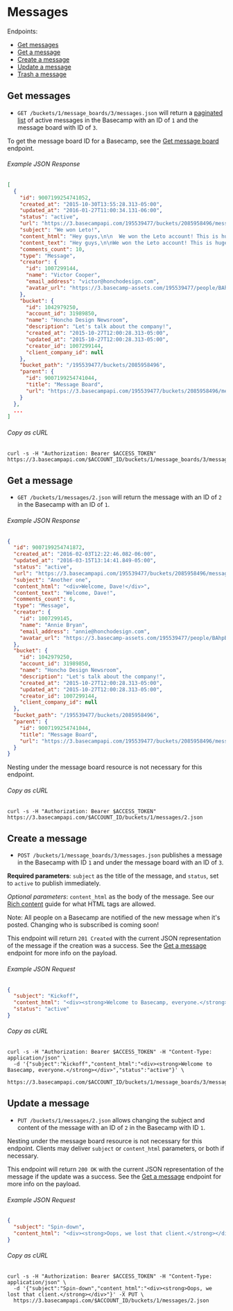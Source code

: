 Messages
========

Endpoints:

- [Get messages](#get-messages)
- [Get a message](#get-a-message)
- [Create a message](#create-a-message)
- [Update a message](#update-a-message)
- [Trash a message][1]

Get messages
------------

* `GET /buckets/1/message_boards/3/messages.json` will return a [paginated list][2] of active messages in the Basecamp with an ID of `1` and the message board with ID of `3`.

To get the message board ID for a Basecamp, see the [Get message board][3] endpoint.

###### Example JSON Response


``` json
[
  {
    "id": 9007199254741052,
    "created_at": "2015-10-30T13:55:28.313-05:00",
    "updated_at": "2016-01-27T11:00:34.131-06:00",
    "status": "active",
    "url": "https://3.basecampapi.com/195539477/buckets/2085958496/messages/9007199254741053",
    "subject": "We won Leto!",
    "content_html": "Hey guys,\n\n  We won the Leto account! This is huge for us, it really marks a turning point for the company.\n\n  As you know we've been pursuing bigger clients in the consumer space, but we've done so carefully. We've never been about getting the biggest clients - those are easy to get. We've been trying to get the best clients for us - ones that will challenge us, grow us, make us better, and ultimately giving us a platform to show how awesome you guys all are. And now we have that!\n\n  A big congrats to everyone who worked so hard to make this happen, and now the fun really begins. Most of the pitch team will stay on as leading members of the first project, the Leto Microsite.\n\n  Again, great job everyone, and let's go kick some more butt!",
    "content_text": "Hey guys,\n\nWe won the Leto account! This is huge for us, it really marks a turning point for the company.\n\nAs you know we've been pursuing bigger clients in the consumer space, but we've done so carefully. We've never been about getting the biggest clients - those are easy to get. We've been trying to get the best clients for us - ones that will challenge us, grow us, make us better, and ultimately giving us a platform to show how awesome you guys all are. And now we have that!\n\nA big congrats to everyone who worked so hard to make this happen, and now the fun really begins. Most of the pitch team will stay on as leading members of the first project, the Leto Microsite.\n\nAgain, great job everyone, and let's go kick some more butt!",
    "comments_count": 10,
    "type": "Message",
    "creator": {
      "id": 1007299144,
      "name": "Victor Cooper",
      "email_address": "victor@honchodesign.com",
      "avatar_url": "https://3.basecamp-assets.com/195539477/people/BAhpBEgqCjw=--8266bb0507508f3d46050d57b65924d5e2a005f3/avatar-64-x4"
    },
    "bucket": {
      "id": 1042979250,
      "account_id": 31989850,
      "name": "Honcho Design Newsroom",
      "description": "Let's talk about the company!",
      "created_at": "2015-10-27T12:00:28.313-05:00",
      "updated_at": "2015-10-27T12:00:28.313-05:00",
      "creator_id": 1007299144,
      "client_company_id": null
    },
    "bucket_path": "/195539477/buckets/2085958496",
    "parent": {
      "id": 9007199254741044,
      "title": "Message Board",
      "url": "https://3.basecampapi.com/195539477/buckets/2085958496/message_boards/9007199254741044"
    }
  },
  ...
]
```

###### Copy as cURL

``` shell
curl -s -H "Authorization: Bearer $ACCESS_TOKEN" https://3.basecampapi.com/$ACCOUNT_ID/buckets/1/message_boards/3/messages.json
```


Get a message
-------------

* `GET /buckets/1/messages/2.json` will return the message with an ID of `2` in the Basecamp with an ID of `1`.

###### Example JSON Response

``` json
{
  "id": 9007199254741872,
  "created_at": "2016-02-03T12:22:46.082-06:00",
  "updated_at": "2016-03-15T13:14:41.849-05:00",
  "status": "active",
  "url": "https://3.basecampapi.com/195539477/buckets/2085958496/messages/9007199254741871",
  "subject": "Another one",
  "content_html": "<div>Welcome, Dave!</div>",
  "content_text": "Welcome, Dave!",
  "comments_count": 6,
  "type": "Message",
  "creator": {
    "id": 1007299145,
    "name": "Annie Bryan",
    "email_address": "annie@honchodesign.com",
    "avatar_url": "https://3.basecamp-assets.com/195539477/people/BAhpBEkqCjw=--7e8e5d9e90e4898faee5f69e72def9e58da85fbe/avatar-64-x4"
  },
  "bucket": {
    "id": 1042979250,
    "account_id": 31989850,
    "name": "Honcho Design Newsroom",
    "description": "Let's talk about the company!",
    "created_at": "2015-10-27T12:00:28.313-05:00",
    "updated_at": "2015-10-27T12:00:28.313-05:00",
    "creator_id": 1007299144,
    "client_company_id": null
  },
  "bucket_path": "/195539477/buckets/2085958496",
  "parent": {
    "id": 9007199254741044,
    "title": "Message Board",
    "url": "https://3.basecampapi.com/195539477/buckets/2085958496/message_boards/9007199254741044"
  }
}
```

Nesting under the message board resource is not necessary for this endpoint.

###### Copy as cURL

``` shell
curl -s -H "Authorization: Bearer $ACCESS_TOKEN" https://3.basecampapi.com/$ACCOUNT_ID/buckets/1/messages/2.json
```


Create a message
----------------

* `POST /buckets/1/message_boards/3/messages.json` publishes a message in the Basecamp with ID `1` and under the message board with an ID of `3`.

**Required parameters**: `subject` as the title of the message, and `status`, set to `active` to publish immediately.

_Optional parameters_: `content_html` as the body of the message. See our [Rich content][4] guide for what HTML tags are allowed.

Note: All people on a Basecamp are notified of the new message when it's posted. Changing who is subscribed is coming soon!

This endpoint will return `201 Created` with the current JSON representation of the message if the creation was a success. See the [Get a message](#get-a-message) endpoint for more info on the payload.

###### Example JSON Request

``` json
{
  "subject": "Kickoff",
  "content_html": "<div><strong>Welcome to Basecamp, everyone.</strong></div>",
  "status": "active"
}
```

###### Copy as cURL

``` shell
curl -s -H "Authorization: Bearer $ACCESS_TOKEN" -H "Content-Type: application/json" \
  -d '{"subject":"Kickoff","content_html":"<div><strong>Welcome to Basecamp, everyone.</strong></div>","status":"active"}' \
  https://3.basecampapi.com/$ACCOUNT_ID/buckets/1/message_boards/3/messages.json
```


Update a message
----------------

* `PUT /buckets/1/messages/2.json` allows changing the subject and content of the message with an ID of `2` in the Basecamp with ID `1`.

Nesting under the message board resource is not necessary for this endpoint. Clients may deliver `subject` or `content_html` parameters, or both if necessary.

This endpoint will return `200 OK` with the current JSON representation of the message if the update was a success. See the [Get a message](#get-a-message) endpoint for more info on the payload.

###### Example JSON Request

``` json
{
  "subject": "Spin-down",
  "content_html": "<div><strong>Oops, we lost that client.</strong></div>"
}
```

###### Copy as cURL

``` shell
curl -s -H "Authorization: Bearer $ACCESS_TOKEN" -H "Content-Type: application/json" \
  -d '{"subject":"Spin-down","content_html":"<div><strong>Oops, we lost that client.</strong></div>"}' -X PUT \
  https://3.basecampapi.com/$ACCOUNT_ID/buckets/1/messages/2.json
```


[1]: https://github.com/basecamp/bc3-api/blob/master/sections/recordings.md#trash-a-recording
[2]: https://github.com/basecamp/bc3-api/blob/master/README.md#pagination
[3]: https://github.com/basecamp/bc3-api/blob/master/sections/message_boards.md#message-boards
[4]: https://github.com/basecamp/bc3-api/blob/master/README.md#rich-content
